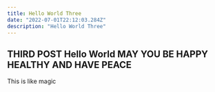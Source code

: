 ```yaml
---
title: Hello World Three
date: "2022-07-01T22:12:03.284Z"
description: "Hello World Three"
---
```


## THIRD POST Hello World MAY YOU BE HAPPY HEALTHY AND HAVE PEACE

This is like magic
